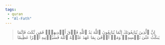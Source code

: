 ```yaml
---
tags: 
 - quran 
 - "Al-Fath"
---
```


> إِنَّ ٱلَّذِينَ يُبَايِعُونَكَ إِنَّمَا يُبَايِعُونَ ٱللَّهَ يَدُ ٱللَّهِ فَوۡقَ أَيۡدِيهِمۡۚ فَمَن نَّكَثَ فَإِنَّمَا يَنكُثُ عَلَىٰ نَفۡسِهِۦۖ وَمَنۡ أَوۡفَىٰ بِمَا عَٰهَدَ عَلَيۡهُ ٱللَّهَ فَسَيُؤۡتِيهِ أَجۡرًا عَظِيمٗا
